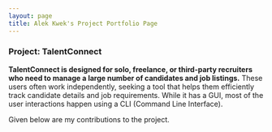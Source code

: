 ```yaml
---
layout: page
title: Alek Kwek's Project Portfolio Page
---
```


### Project: TalentConnect

**TalentConnect is designed for solo, freelance, or third-party recruiters who need to manage a large number of
candidates and job listings.** These users often work independently, seeking a tool that helps
them efficiently track candidate details and job requirements. While it has a GUI, most of the user
interactions happen using a CLI (Command Line Interface).

Given below are my contributions to the project.

